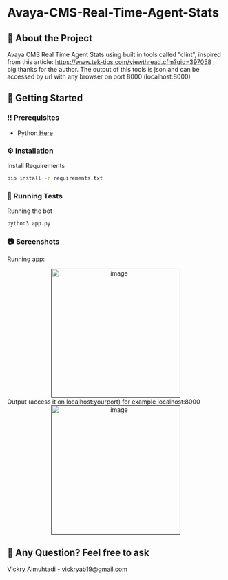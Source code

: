 # Avaya-CMS-Real-Time-Agent-Stats

## :star2: About the Project

Avaya CMS Real Time Agent Stats using built in tools called "clint", inspired from this article: https://www.tek-tips.com/viewthread.cfm?qid=397058 , big thanks for the author.
The output of this tools is json and can be accessed by url with any browser on port 8000 (localhost:8000)

## :toolbox: Getting Started

### :bangbang: Prerequisites

- Python<a href="https://www.python.org/downloads/"> Here</a>

### :gear: Installation

Install Requirements
```bash
pip install -r requirements.txt
```

### :test_tube: Running Tests

Running the bot
```bash
python3 app.py
```

### :camera: Screenshots
Running app:
<div align="center"> <a href=""><img src="https://punyapikri.me/ss/CLI.png" alt='image' width='300'/></a> </div>
Output (access it on localhost:yourport) for example localhost:8000
<div align="center"> <a href=""><img src="https://punyapikri.me/ss/Json%20Format.png" alt='image' width='300'/></a> </div>

## :handshake: Any Question? Feel free to ask

Vickry Almuhtadi - vickryab19@gmail.com
